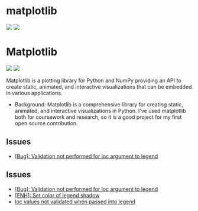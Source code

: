 # matplotlib

[![](https://img.shields.io/badge/matplotlib-docs-green)](https://matplotlib.org/stable/index.html)
[![](https://img.shields.io/badge/matplotlib-repo-blue)](https://github.com/matplotlib/matplotlib)
# Matplotlib

[![](https://img.shields.io/badge/Matplotlib-docs-green)](https://matplotlib.org/)
[![](https://img.shields.io/badge/Matplotlib-repo-blue)](https://github.com/matplotlib/matplotlib)

Matplotlib is a plotting library for Python and NumPy providing an API to create static, animated, and interactive visualizations that can be 
embedded in various applications.

- Background: Matplotlib is a comprehensive library for creating static, animated, and interactive visualizations in Python. I've used matplotlib both for coursework and research, so it is a good project for my first open source contribution. 

## Issues
- [[Bug]: Validation not performed for loc argument to legend](https://github.com/matplotlib/matplotlib/issues/24605 )
## Issues

- [[Bug]: Validation not performed for loc argument to legend](https://github.com/matplotlib/matplotlib/issues/24605)
- [[ENH]: Set color of legend shadow](https://github.com/matplotlib/matplotlib/issues/24663)
- [loc values not validated when passed into legend](https://github.com/matplotlib/matplotlib/issues/24605)

